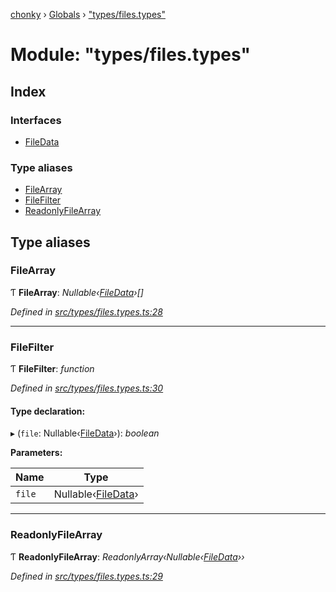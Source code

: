 [chonky](../README.md) › [Globals](../globals.md) › ["types/files.types"](_types_files_types_.md)

# Module: "types/files.types"

## Index

### Interfaces

* [FileData](../interfaces/_types_files_types_.filedata.md)

### Type aliases

* [FileArray](_types_files_types_.md#filearray)
* [FileFilter](_types_files_types_.md#filefilter)
* [ReadonlyFileArray](_types_files_types_.md#readonlyfilearray)

## Type aliases

###  FileArray

Ƭ **FileArray**: *Nullable‹[FileData](../interfaces/_types_files_types_.filedata.md)›[]*

*Defined in [src/types/files.types.ts:28](https://github.com/TimboKZ/Chonky/blob/01ce777/src/types/files.types.ts#L28)*

___

###  FileFilter

Ƭ **FileFilter**: *function*

*Defined in [src/types/files.types.ts:30](https://github.com/TimboKZ/Chonky/blob/01ce777/src/types/files.types.ts#L30)*

#### Type declaration:

▸ (`file`: Nullable‹[FileData](../interfaces/_types_files_types_.filedata.md)›): *boolean*

**Parameters:**

Name | Type |
------ | ------ |
`file` | Nullable‹[FileData](../interfaces/_types_files_types_.filedata.md)› |

___

###  ReadonlyFileArray

Ƭ **ReadonlyFileArray**: *ReadonlyArray‹Nullable‹[FileData](../interfaces/_types_files_types_.filedata.md)››*

*Defined in [src/types/files.types.ts:29](https://github.com/TimboKZ/Chonky/blob/01ce777/src/types/files.types.ts#L29)*
